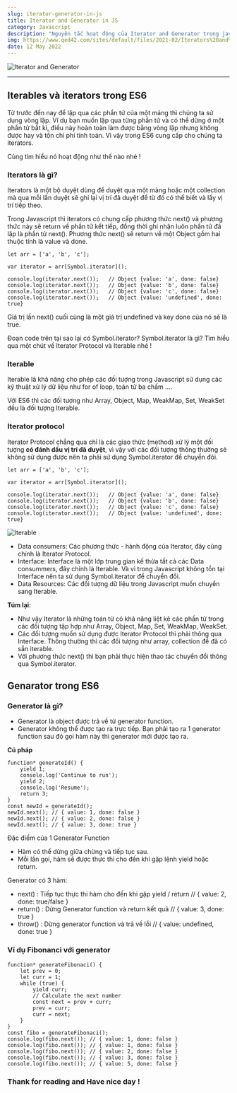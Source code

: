 ```yaml
---
slug: iterator-generator-in-js
title: Iterator and Generator in JS
category: Javascript
description: "Nguyên tắc hoạt động của Iterator and Generator trong javascript"
img: https://www.qed42.com/sites/default/files/2021-02/Iterators%20and%20Generators%20in%20JavaScript.png
date: 12 May 2022
---
```


![Iterator and Generator](https://www.qed42.com/sites/default/files/2021-02/Iterators%20and%20Generators%20in%20JavaScript.png)

---

## Iterables và iterators trong ES6

Từ trước đến nay để lặp qua các phần tử của một mảng thì chúng ta sử dụng vòng lặp. Ví dụ bạn muốn lặp qua từng phần tử và có thể dừng ở một phần tử bất kì, điều này hoàn toàn làm được bằng vòng lặp nhưng không được hay và tốn chi phí tính toán. Vì vậy trong ES6 cung cấp cho chúng ta iterators.

Cùng tìm hiểu nó hoạt động như thế nào nhé !

### Iterators là gì?

Iterators là một bộ duyệt dùng để duyệt qua một mảng hoặc một collection mà qua mỗi lần duyệt sẽ ghi lại vị trí đã duyệt để từ đó có thể biết và lấy vị trí tiếp theo.

Trong Javascript thì iterators có chung cấp phương thức next() và phương thức này sẽ return về phần tử kết tiếp, đồng thời ghi nhận luôn phần tử đã lặp là phần tử next(). Phương thức next() sẽ return về một Object gồm hai thuộc tính là value và done.

```
let arr = ['a', 'b', 'c'];

var iterator = arr[Symbol.iterator]();

console.log(iterator.next());   // Object {value: 'a', done: false}
console.log(iterator.next());   // Object {value: 'b', done: false}
console.log(iterator.next());   // Object {value: 'c', done: false}
console.log(iterator.next());   // Object {value: 'undefined', done: true}
```

Giá trị lần next() cuối cùng là một giá trị undefined và key done của nó sẽ là true.

Đoạn code trên tại sao lại có Symbol.iterator? Symbol.iterator là gì? Tìm hiểu qua một chút về Iterator Protocol và Iterable nhé !

### Iterable

Iterable là khả năng cho phép các đối tượng trong Javascript sử dụng các kỹ thuật xử lý dữ liệu như for of loop, toán tử ba chấm ....

Với ES6 thì các đối tượng như Array, Object, Map, WeakMap, Set, WeakSet đều là đối tượng Iterable.

### Iterator protocol

Iterator Protocol chẳng qua chỉ là các giao thức (method) xử lý một đối tượng **có đánh dấu vị trí đã duyệt**, vì vậy với các đối tượng thông thường sẽ không sử dụng được nên ta phải sử dụng Symbol.iterator để chuyển đôi.

```
let arr = ['a', 'b', 'c'];

var iterator = arr[Symbol.iterator]();

console.log(iterator.next());   // Object {value: 'a', done: false}
console.log(iterator.next());   // Object {value: 'b', done: false}
console.log(iterator.next());   // Object {value: 'c', done: false}
console.log(iterator.next());   // Object {value: 'undefined', done: true}
```

![Iterable](https://exploringjs.com/es6/images/iteration----consumers_sources.jpg)

- Data consumers: Các phương thức - hành động của Iterator, đây cũng chính là Iterator Protocol.
- Interface: Interface là một lớp trung gian kế thừa tất cả các Data consummers, đây chính là Iterable. Và vì trong Javascript không tồn tại Interface nên ta sử dụng Symbol.iterator để chuyển đổi.
- Data Resources: Các đối tượng dữ liệu trong Javascript muốn chuyển sang Iterable.

**Túm lại:**

- Như vậy Iterator là những toán tử có khả năng liệt kê các phần tử trong các đối tượng tập hợp như Array, Object, Map, Set, WeakMap, WeakSet.
- Các đối tượng muốn sử dụng được Iterator Protocol thì phải thông qua Interface. Thông thường thì các đối tượng như array, collection đề đã có sẵn iterable.
- Với phương thức next() thì bạn phải thực hiện thao tác chuyển đổi thông qua Symbol.iterator.

## Genarator trong ES6

### Generator là gì?

- Generator là object được trả về từ generator function.
- Generator không thể được tạo ra trực tiếp. Bạn phải tạo ra 1 generator function sau đó gọi hàm này thì generator mới được tạo ra.

**Cú pháp**

```
function* generateId() {
	yield 1;
	console.log('Continue to run');
	yield 2;
	console.log('Resume');
	return 3;
}
const newId = generateId();
newId.next(); // { value: 1, done: false }
newId.next(); // { value: 2, done: false }
newId.next(); // { value: 3, done: true }
```

Đặc điểm của 1 Generator Function

- Hàm có thể dừng giữa chừng và tiếp tục sau.
- Mỗi lần gọi, hàm sẽ được thực thi cho đến khi gặp lệnh yield hoặc return.

Generator có 3 hàm:

- next() : Tiếp tục thực thi hàm cho đến khi gặp yield / return // { value: 2, done: true/false }
- return() : Dừng Generator function và return kết quả // { value: 3, done: true }
- throw() : Dừng generator function và trả về lỗi // { value: undefined, done: true }

### Ví dụ Fibonanci với generator

```
function* generateFibonaci() {
	let prev = 0;
	let curr = 1;
	while (true) {
		yield curr;
		// Calculate the next number
		const next = prev + curr;
		prev = curr;
		curr = next;
	}
}
const fibo = generateFibonaci();
console.log(fibo.next()); // { value: 1, done: false }
console.log(fibo.next()); // { value: 1, done: false }
console.log(fibo.next()); // { value: 2, done: false }
console.log(fibo.next()); // { value: 3, done: false }
console.log(fibo.next()); // { value: 5, done: false }
```

### Thank for reading and Have nice day !
